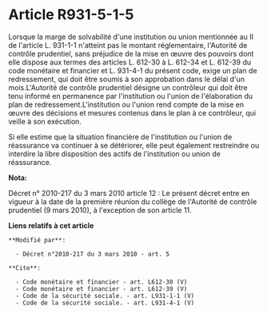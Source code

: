 # Article R931-5-1-5

Lorsque la marge de solvabilité d'une institution ou union mentionnée au II de l'article L. 931-1-1 n'atteint pas le montant
réglementaire, l'Autorité de contrôle prudentiel, sans préjudice de la mise en œuvre des pouvoirs dont elle dispose aux
termes des articles L. 612-30 à L. 612-34 et L. 612-39 du code monétaire et financier et L. 931-4-1 du présent code, exige un
plan de redressement, qui doit être soumis à son approbation dans le délai d'un mois.L'Autorité de contrôle prudentiel
désigne un contrôleur qui doit être tenu informé en permanence par l'institution ou l'union de l'élaboration du plan de
redressement.L'institution ou l'union rend compte de la mise en œuvre des décisions et mesures contenus dans le plan à ce
contrôleur, qui veille à son exécution. 

Si elle estime que la situation financière de l'institution ou l'union de réassurance va continuer à se détériorer, elle peut
également restreindre ou interdire la libre disposition des actifs de l'institution ou union de réassurance.

**Nota:**

Décret n° 2010-217 du 3 mars 2010 article 12 : Le présent décret entre en vigueur à la date de la première réunion du collège
de l'Autorité de contrôle prudentiel (9 mars 2010), à l'exception de son article 11.

**Liens relatifs à cet article**

	**Modifié par**:

	  - Décret n°2010-217 du 3 mars 2010 - art. 5

	**Cite**:

	  - Code monétaire et financier - art. L612-30 (V)
	  - Code monétaire et financier - art. L612-39 (V)
	  - Code de la sécurité sociale. - art. L931-1-1 (V)
	  - Code de la sécurité sociale. - art. L931-4-1 (V)
